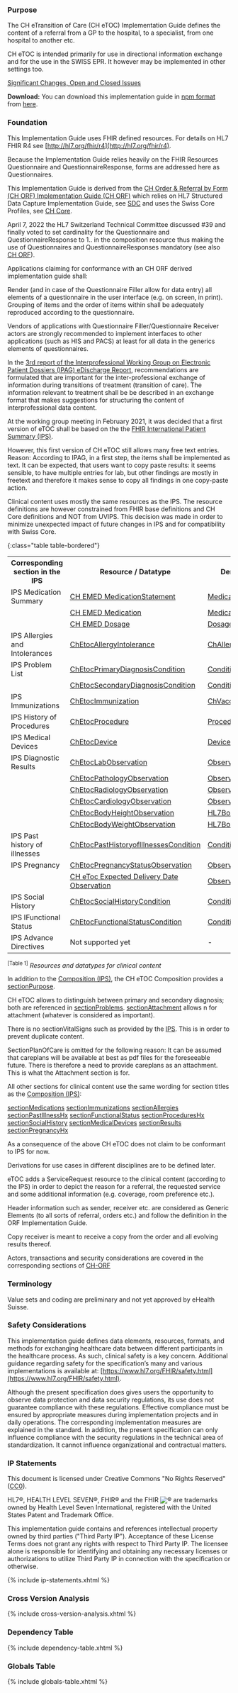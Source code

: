 ### Purpose
The CH eTransition of Care (CH eTOC) Implementation Guide defines the content of a referral from a GP to the hospital, to a specialist, from one hospital to another etc.

CH eTOC is intended primarily for use in directional information exchange and for the use in the SWISS EPR. It however may be implemented in other settings too.

<div markdown="1" class="stu-note">

[Significant Changes, Open and Closed Issues](changelog.html)
</div>

**Download:**
You can download this implementation guide in [npm format](https://confluence.hl7.org/display/FHIR/NPM+Package+Specification) from [here](package.tgz).

### Foundation    
This Implementation Guide uses FHIR defined resources. For details on HL7 FHIR R4 see [http://hl7.org/fhir/r4](http://hl7.org/fhir/r4).

Because the Implementation Guide relies heavily on the FHIR Resources Questionnaire and QuestionnaireResponse, forms are addressed here as Questionnaires.
  
This Implementation Guide is derived from the [CH Order & Referral by Form (CH ORF) Implementation Guide (CH ORF)](http://build.fhir.org/ig/hl7ch/ch-orf/index.html) which relies on HL7 Structured Data Capture Implementation Guide, see [SDC](http://build.fhir.org/ig/HL7/sdc/) and uses the Swiss Core Profiles, see [CH Core](http://build.fhir.org/ig/hl7ch/ch-core/index.html).

April 7, 2022 the HL7 Switzerland Technical Committee discussed #39 and finally voted to set cardinality for the Questionnaire and QuestionnaireResponse to 1.. in the composition resource thus making the use of Questionnaires and QuestionnaireResponses mandatory (see also [CH ORF](http://build.fhir.org/ig/hl7ch/ch-orf/index.html)).

Applications claiming for conformance with an CH ORF derived implementation guide shall:
  
Render (and in case of the Questionnaire Filler allow for data entry) all elements of a questionnaire in the user interface (e.g. on screen, in print). 
Grouping of items and the order of items within shall be adequately reproduced according to the questionnaire.

Vendors of applications with Questionnaire Filler/Questionnaire Receiver actors are strongly recommended to implement interfaces to other applications (such as HIS and PACS) at least for all data in the generics elements of questionnaires.

In the [3rd report of the Interprofessional Working Group on Electronic Patient Dossiers (IPAG) eDischarge Report](https://www.e-health-suisse.ch/fileadmin/user_upload/Dokumente/2018/D/181206_eTOC-eUeberweisungsbericht-IPAG_d.pdf), recommendations are formulated that are important for the inter-professional exchange of information during transitions of treatment (transition of care). The information relevant to treatment shall be be described in an exchange format that makes suggestions for structuring the content of interprofessional data content.  

At the working group meeting in February 2021, it was decided that a first version of eTOC shall be based on the the [FHIR International Patient Summary (IPS)](http://hl7.org/fhir/uv/ips/).

However, this first version of CH eTOC still allows many free text entries. Reason: According to IPAG, in a first step, the items shall be implemented as text.
It can be expected, that users want to copy paste results: it seems sensible, to have multiple entries for lab, but other findings are mostly in freetext and therefore it makes sense to copy all findings in one copy-paste action.
 
Clinical content uses mostly the same resources as the IPS. The resource definitions are however constrained from FHIR base definitions and CH Core definitions and NOT from UVIPS. This decision was made in order to minimize unexpected impact of future changes in IPS and for compatibility with Swiss Core.
    

{:class="table table-bordered"}
<table>
    <tbody>
        <tr>
            <th>Corresponding section in the IPS</th>
            <th>Resource / Datatype</th>
            <th>Derived from</th>
        </tr>
        <tr>
            <td>IPS Medication Summary</td>
            <td><a href="http://fhir.ch/ig/ch-emed/StructureDefinition/ch-emed-medicationstatement">CH EMED MedicationStatement</a></td>
            <td><a href="http://hl7.org/fhir/R4/medicationstatement.html">MedicationStatement</a></td>
        </tr>
        <tr>
            <td></td>
            <td><a href="http://fhir.ch/ig/ch-emed/StructureDefinition/ch-emed-medication">CH EMED Medication</a></td>
            <td><a href="http://hl7.org/fhir/R4/medication.html">Medication</a></td>
        </tr>
        <tr>
            <td></td>
            <td><a href="http://fhir.ch/ig/ch-emed/StructureDefinition/ch-emed-dosage">CH EMED Dosage</a></td>
            <td><a href="http://hl7.org/fhir/R4/datatypes.html#Dosage">Dosage</a></td>
        </tr>
        <tr>
            <td>IPS Allergies and Intolerances</td>
            <td><a href="StructureDefinition-ch-etoc-allergyintolerance.html">ChEtocAllergyIntolerance</a></td>
            <td><a href="http://fhir.ch/ig/ch-allergyintolerance/StructureDefinition/ch-allergyintolerance">ChAllergyIntolerance</a></td>
        </tr>
        <tr>
            <td>IPS Problem List</td>
            <td><a href="StructureDefinition-ch-etoc-primary-diagnosis.html">ChEtocPrimaryDiagnosisCondition</a></td>
            <td><a href="http://hl7.org/fhir/R4/condition.html">Condition</a></td>
        </tr>
        <tr>
            <td></td>
            <td><a href="StructureDefinition-ch-etoc-secondary-diagnosis.html">ChEtocSecondaryDiagnosisCondition</a></td>
            <td><a href="http://hl7.org/fhir/R4/condition.html">Condition</a></td>
        </tr>
        <tr>
            <td>IPS Immunizations</td>
            <td><a href="StructureDefinition-ch-etoc-immunization.html">ChEtocImmunization</a></td>
            <td><a href="http://fhir.ch/ig/ch-vacd/StructureDefinition/ch-vacd-immunization">ChVacdImmunization</a></td>
        </tr>
        <tr>
            <td>IPS History of Procedures</td>
            <td><a href="StructureDefinition-ch-etoc-procedure.html">ChEtocProcedure</a></td>
            <td><a href="http://hl7.org/fhir/R4/procedure.html">Procedure</a></td>
        </tr>
        <tr>
            <td>IPS Medical Devices</td>
            <td><a href="StructureDefinition-ch-etoc-device.html">ChEtocDevice</a></td>
            <td><a href="http://hl7.org/fhir/R4/device.html">Device</a></td>
        </tr>
        <tr>
            <td>IPS Diagnostic Results</td>
            <td><a href="StructureDefinition-ch-etoc-lab-observation.html">ChEtocLabObservation</a></td>
            <td><a href="http://hl7.org/fhir/R4/observation.html">Observation</a></td>
        </tr>
        <tr>
            <td></td>
            <td><a href="StructureDefinition-ch-etoc-pathology-observation.html">ChEtocPathologyObservation</a></td>
            <td><a href="http://hl7.org/fhir/R4/observation.html">Observation</a></td>
        </tr>
        <tr>
            <td></td>
            <td><a href="StructureDefinition-ch-etoc-radiology-observation.html">ChEtocRadiologyObservation</a></td>
            <td><a href="http://hl7.org/fhir/R4/observation.html">Observation</a></td>
        </tr>
        <tr>
            <td></td>
            <td><a href="StructureDefinition-ch-etoc-cardiology-observation.html">ChEtocCardiologyObservation</a></td>
            <td><a href="http://hl7.org/fhir/R4/observation.html">Observation</a></td>
        </tr>
        <tr>
            <td></td>
            <td><a href="StructureDefinition-ch-etoc-bodyheight-observation.html">ChEtocBodyHeightObservation</a></td>
            <td><a href="http://hl7.org/fhir/StructureDefinition/bodyheight">HL7BodyHeight</a></td>
        </tr>
        <tr>
            <td></td>
            <td><a href="StructureDefinition-ch-etoc-bodyweight-observation.html">ChEtocBodyWeightObservation</a></td>
            <td><a href="http://hl7.org/fhir/StructureDefinition/bodyweight">HL7BodyWeight</a></td>
        </tr>
        <tr>
            <td>IPS Past history of illnesses</td>
            <td><a href="StructureDefinition-ch-etoc-illness.html">ChEtocPastHistoryofIllnessesCondition</a></td>
            <td><a href="http://hl7.org/fhir/R4/condition.html">Condition</a></td>
        </tr>
        <tr>
            <td>IPS Pregnancy</td>
            <td><a href="StructureDefinition-ch-etoc-pregnancystatus.html">ChEtocPregnancyStatusObservation</a></td>
            <td><a href="http://hl7.org/fhir/R4/observation.html">Observation</a></td>
        </tr>
        <tr>
            <td></td>
            <td><a href="StructureDefinition-ch-etoc-expecteddeliverydate.html">CH eToc Expected Delivery Date Observation</a></td>
            <td><a href="http://hl7.org/fhir/R4/observation.html">Observation</a></td>
        </tr>
        <tr>
            <td>IPS Social History</td>
            <td><a href="StructureDefinition-ch-etoc-socialhistory.html">ChEtocSocialHistoryCondition</a></td>
            <td><a href="http://hl7.org/fhir/R4/condition.html">Condition</a></td>
        </tr>
        <tr>
            <td>IPS IFunctional Status</td>
            <td><a href="StructureDefinition-ch-etoc-functionalstatus.html">ChEtocFunctionalStatusCondition</a></td>
            <td><a href="http://hl7.org/fhir/R4/condition.html">Condition</a></td>
        </tr>
        <tr>
            <td>IPS Advance Directives</td>
            <td>Not supported yet</td>
            <td>-</td>
        </tr>
    </tbody>
</table>

<sup>&#91;Table 1&#93;</sup> *Resources and datatypes for clinical content*

In addition to the [Composition (IPS)](https://build.fhir.org/ig/HL7/fhir-ips/StructureDefinition-Composition-uv-ips.htmlhttps://build.fhir.org/ig/HL7/fhir-ips/StructureDefinition-Composition-uv-ips.html), the CH eTOC Composition provides a [sectionPurpose]( http://fhir.ch/ig/ch-etoc/branches/main/StructureDefinition-ch-etoc-composition-definitions.html#Composition.sectionPurpose).

CH eTOC  allows to distinguish between primary and secondary diagnosis; both are referenced in [sectionProblems]( http://fhir.ch/ig/ch-etoc/branches/main/StructureDefinition-ch-etoc-composition-definitions.html#Composition.sectionProblems). [sectionAttachment]( http://fhir.ch/ig/ch-etoc/branches/main/section:sectionAttachment) allows n for attachment (whatever is considered as important).

There is no sectionVitalSigns  such as provided by the [IPS](https://build.fhir.org/ig/HL7/fhir-ips/StructureDefinition-Composition-uv-ips-definitions.html#Composition.section:sectionVitalSigns). This is in order to prevent duplicate content.

SectionPlanOfCare is omitted for the following reason: It can be assumed that careplans will be available at best as pdf files for the foreseeable future. There is therefore a need to provide careplans as an attachment. This is what the Attachment section is for.

All other sections for clinical content use the same wording for section titles as the  [Composition (IPS)](https://build.fhir.org/ig/HL7/fhir-ips/StructureDefinition-Composition-uv-ips.htmlhttps://build.fhir.org/ig/HL7/fhir-ips/StructureDefinition-Composition-uv-ips.html):

[sectionMedications]( http://fhir.ch/ig/ch-etoc/branches/main/StructureDefinition-ch-etoc-composition-definitions.html#Composition.sectionMedications) 
[sectionImmunizations]( http://fhir.ch/ig/ch-etoc/branches/main/StructureDefinition-ch-etoc-composition-definitions.html#Composition.sectionImmunizations) 
[sectionAllergies]( http://fhir.ch/ig/ch-etoc/branches/main/sectionAllergies) 
[sectionPastIllnessHx]( http://fhir.ch/ig/ch-etoc/branches/main/sectionPastIllnessHx) 
[sectionFunctionalStatus]( http://fhir.ch/ig/ch-etoc/branches/main/ection:sectionFunctionalStatus) 
[sectionProceduresHx]( http://fhir.ch/ig/ch-etoc/branches/main/sectionProceduresHx) 
[sectionSocialHistory]( http://fhir.ch/ig/ch-etoc/branches/main/sectionSocialHistory) 
[sectionMedicalDevices]( http://fhir.ch/ig/ch-etoc/branches/main/sectionMedicalDevices) 
[sectionResults]( http://fhir.ch/ig/ch-etoc/branches/main/section:sectionResults) 
[sectionPregnancyHx]( http://fhir.ch/ig/ch-etoc/branches/main/sectionPregnancy) 


As a consequence of the above CH eTOC does not claim to be conformant to IPS for now.

Derivations for use cases in different disciplines are to be defined later. 

eTOC adds a ServiceRequest resource to the clinical content (according to the IPS) in order to depict the reason for a referral, the requested service and some additional information (e.g. coverage, room preference etc.). 

Header information such as sender, receiver etc. are considered as Generic Elements (to all sorts of referral, orders etc.) and follow the definition in the ORF Implementation Guide.  

Copy receiver is meant to receive a copy from the order and all evolving results thereof.

Actors, transactions and security considerations are covered in the corresponding sections of [CH-ORF](http://build.fhir.org/ig/hl7ch/ch-orf/index.html)
    

### Terminology
Value sets and coding are preliminary and not yet approved by eHealth Suisse.

### Safety Considerations
This implementation guide defines data elements, resources, formats, and methods for exchanging healthcare data between different participants in the healthcare process. As such, clinical safety is a key concern. Additional guidance regarding safety for the specification’s many and various implementations is available at: [https://www.hl7.org/FHIR/safety.html](https://www.hl7.org/FHIR/safety.html).

Although the present specification does gives users the opportunity to observe data protection and data security regulations, its use does not guarantee compliance with these regulations. Effective compliance must be ensured by appropriate measures during implementation projects and in daily operations. The corresponding implementation measures are explained in the standard. 
In addition, the present specification can only influence compliance with the security regulations in the technical area of standardization. It cannot influence organizational and contractual matters.

### IP Statements
This document is licensed under Creative Commons "No Rights Reserved" ([CC0](https://creativecommons.org/publicdomain/zero/1.0/)).

HL7®, HEALTH LEVEL SEVEN®, FHIR® and the FHIR <img src="icon-fhir-16.png" style="float: none; margin: 0px; padding: 0px; vertical-align: bottom"/>&reg; are trademarks owned by Health Level Seven International, registered with the United States Patent and Trademark Office.

This implementation guide contains and references intellectual property owned by third parties ("Third Party IP"). Acceptance of these License Terms does not grant any rights with respect to Third Party IP. The licensee alone is responsible for identifying and obtaining any necessary licenses or authorizations to utilize Third Party IP in connection with the specification or otherwise.

{% include ip-statements.xhtml %}

### Cross Version Analysis

{% include cross-version-analysis.xhtml %}

### Dependency Table

{% include dependency-table.xhtml %}

### Globals Table

{% include globals-table.xhtml %}
     
